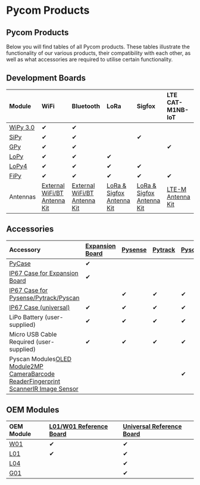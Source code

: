 # Pycom Products

## Pycom Products

Below you will find tables of all Pycom products. These tables illustrate the functionality of our various products, their compatibility with each other, as well as what accessories are required to utilise certain functionality.

## Development Boards

| Module | WiFi | Bluetooth | LoRa | Sigfox | LTE CAT-M1NB-IoT |
| :--- | :--- | :--- | :--- | :--- | :--- |
| [ WiPy 3.0](product-info/development/wipy3.md) | ✔ | ✔ |  |  |  |
| [SiPy](product-info/development/sipy.md) | ✔ | ✔ |  | ✔ |  |
| [GPy](product-info/development/gpy.md) | ✔ | ✔ |  |  | ✔ |
| [LoPy](product-info/development/lopy.md) | ✔ | ✔ | ✔ |  |  |
| [LoPy4](product-info/development/lopy4.md) | ✔ | ✔ | ✔ | ✔ |  |
| [FiPy](product-info/development/fipy.md) | ✔ | ✔ | ✔ | ✔ | ✔ |
| Antennas | [External WiFi/BT Antenna Kit](https://pycom.io/product/external-wifi-antenna/) | [External WiFi/BT Antenna Kit](https://pycom.io/product/external-wifi-antenna/) | [LoRa & Sigfox Antenna Kit](https://pycom.io/product/lora-antenna-kit/) | [LoRa & Sigfox Antenna Kit](https://pycom.io/product/lora-antenna-kit/) | [LTE-M Antenna Kit](https://pycom.io/product/lte-m-antenna-kit/) |

## Accessories

| Accessory | [Expansion Board](product-info/boards/expansion3.md) | [Pysense](product-info/boards/pysense.md) | [Pytrack](product-info/boards/pytrack.md) | [Pyscan](product-info/boards/pyscan.md) |
| :--- | :--- | :--- | :--- | :--- |
| [PyCase](https://pycom.io/product/pycase/) | ✔ |  |  |  |
| [IP67 Case for Expansion Board](https://pycom.io/product/ip67-expansion-board-case/) | ✔ |  |  |  |
| [IP67 Case for Pysense/Pytrack/Pyscan](https://pycom.io/product/ip67-case/) |  | ✔ | ✔ | ✔ |
| [IP67 Case \(universal\)](https://pycom.io/product/universal-ip67-case/) | ✔ | ✔ | ✔ | ✔ |
| LiPo Battery \(user-supplied\) | ✔ | ✔ | ✔ | ✔ |
| Micro USB Cable  Required \(user-supplied\) | ✔ | ✔ | ✔ | ✔ |
| Pyscan Modules[OLED Module](https://pycom.io/product/oled-screen/)[2MP Camera](https://pycom.io/product/2mp-camera/)[Barcode Reader](https://pycom.io/product/barcode-reader)[Fingerprint Scanner](https://pycom.io/product/fingerprint-scanner/)[IR Image Sensor](https://pycom.io/product/infared-image-sensor/) |  |  |  | ✔ |

## OEM Modules

| OEM Module | [L01/W01 Reference Board](product-info/oem/l01_reference.md) | [Universal Reference Board](product-info/oem/universal_reference.md) |
| :--- | :--- | :--- |
| [W01](product-info/oem/w01.md) | ✔ | ✔ |
| [L01](product-info/oem/l01.md) | ✔ | ✔ |
| [L04](product-info/oem/l04.md) |  | ✔ |
| [G01](product-info/oem/g01.md) |  | ✔ |

